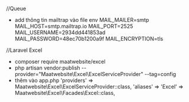 //Queue
- add thông tin mailtrap vào file env
  MAIL_MAILER=smtp
  MAIL_HOST=smtp.mailtrap.io
  MAIL_PORT=2525
  MAIL_USERNAME=2934dd441853ad
  MAIL_PASSWORD=48ec70b1200a9f
  MAIL_ENCRYPTION=tls  


//Laravel Excel
- composer require maatwebsite/excel
- php artisan vendor:publish --provider="Maatwebsite\Excel\ExcelServiceProvider" --tag=config
- thêm vào app.php
  'providers' => Maatwebsite\Excel\ExcelServiceProvider::class,
   'aliases' =>  'Excel' => Maatwebsite\Excel\Facades\Excel::class,



